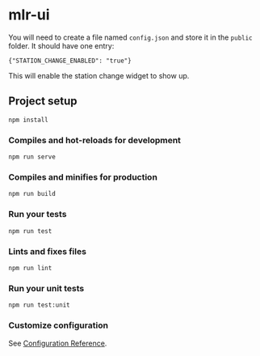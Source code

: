 # mlr-ui

You will need to create a file named `config.json` and store it in the `public` folder.  It should have one entry: 

```
{"STATION_CHANGE_ENABLED": "true"}
```

This will enable the station change widget to show up.

## Project setup
```
npm install
```

### Compiles and hot-reloads for development
```
npm run serve
```

### Compiles and minifies for production
```
npm run build
```

### Run your tests
```
npm run test
```

### Lints and fixes files
```
npm run lint
```

### Run your unit tests
```
npm run test:unit
```

### Customize configuration
See [Configuration Reference](https://cli.vuejs.org/config/).

